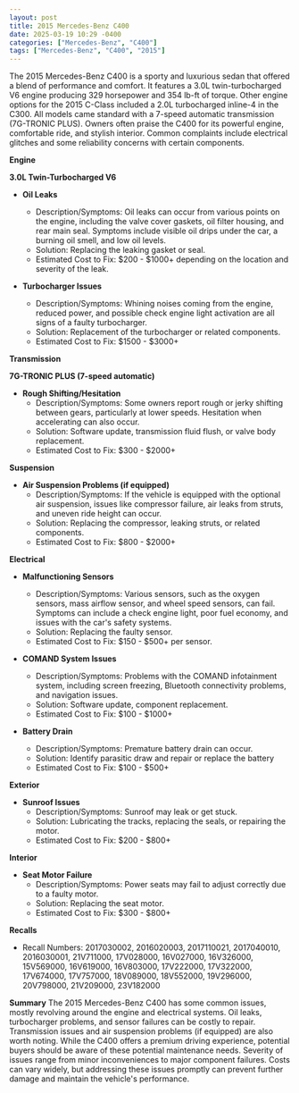 ```yaml
---
layout: post
title: 2015 Mercedes-Benz C400
date: 2025-03-19 10:29 -0400
categories: ["Mercedes-Benz", "C400"]
tags: ["Mercedes-Benz", "C400", "2015"]
---
```

The 2015 Mercedes-Benz C400 is a sporty and luxurious sedan that offered a blend of performance and comfort. It features a 3.0L twin-turbocharged V6 engine producing 329 horsepower and 354 lb-ft of torque. Other engine options for the 2015 C-Class included a 2.0L turbocharged inline-4 in the C300. All models came standard with a 7-speed automatic transmission (7G-TRONIC PLUS). Owners often praise the C400 for its powerful engine, comfortable ride, and stylish interior. Common complaints include electrical glitches and some reliability concerns with certain components.

**Engine**

**3.0L Twin-Turbocharged V6**

*   **Oil Leaks**
    *   Description/Symptoms: Oil leaks can occur from various points on the engine, including the valve cover gaskets, oil filter housing, and rear main seal. Symptoms include visible oil drips under the car, a burning oil smell, and low oil levels.
    *   Solution: Replacing the leaking gasket or seal.
    *   Estimated Cost to Fix: $200 - $1000+ depending on the location and severity of the leak.

*   **Turbocharger Issues**
    *   Description/Symptoms: Whining noises coming from the engine, reduced power, and possible check engine light activation are all signs of a faulty turbocharger.
    *   Solution: Replacement of the turbocharger or related components.
    *   Estimated Cost to Fix: $1500 - $3000+

**Transmission**

**7G-TRONIC PLUS (7-speed automatic)**

*   **Rough Shifting/Hesitation**
    *   Description/Symptoms: Some owners report rough or jerky shifting between gears, particularly at lower speeds. Hesitation when accelerating can also occur.
    *   Solution: Software update, transmission fluid flush, or valve body replacement.
    *   Estimated Cost to Fix: $300 - $2000+

**Suspension**

*   **Air Suspension Problems (if equipped)**
    *   Description/Symptoms: If the vehicle is equipped with the optional air suspension, issues like compressor failure, air leaks from struts, and uneven ride height can occur.
    *   Solution: Replacing the compressor, leaking struts, or related components.
    *   Estimated Cost to Fix: $800 - $2000+

**Electrical**

*   **Malfunctioning Sensors**
    *   Description/Symptoms: Various sensors, such as the oxygen sensors, mass airflow sensor, and wheel speed sensors, can fail. Symptoms can include a check engine light, poor fuel economy, and issues with the car's safety systems.
    *   Solution: Replacing the faulty sensor.
    *   Estimated Cost to Fix: $150 - $500+ per sensor.

*   **COMAND System Issues**
    *   Description/Symptoms: Problems with the COMAND infotainment system, including screen freezing, Bluetooth connectivity problems, and navigation issues.
    *   Solution: Software update, component replacement.
    *   Estimated Cost to Fix: $100 - $1000+

*   **Battery Drain**
    *   Description/Symptoms: Premature battery drain can occur.
    *   Solution: Identify parasitic draw and repair or replace the battery
    *   Estimated Cost to Fix: $100 - $500+

**Exterior**

*   **Sunroof Issues**
    *   Description/Symptoms: Sunroof may leak or get stuck.
    *   Solution: Lubricating the tracks, replacing the seals, or repairing the motor.
    *   Estimated Cost to Fix: $200 - $800+

**Interior**

*   **Seat Motor Failure**
    *   Description/Symptoms: Power seats may fail to adjust correctly due to a faulty motor.
    *   Solution: Replacing the seat motor.
    *   Estimated Cost to Fix: $300 - $800+

**Recalls**

*   Recall Numbers: 2017030002, 2016020003, 2017110021, 2017040010, 2016030001, 21V711000, 17V028000, 16V027000, 16V326000, 15V569000, 16V619000, 16V803000, 17V222000, 17V322000, 17V674000, 17V757000, 18V089000, 18V552000, 19V296000, 20V798000, 21V209000, 23V182000

**Summary**
The 2015 Mercedes-Benz C400 has some common issues, mostly revolving around the engine and electrical systems. Oil leaks, turbocharger problems, and sensor failures can be costly to repair. Transmission issues and air suspension problems (if equipped) are also worth noting. While the C400 offers a premium driving experience, potential buyers should be aware of these potential maintenance needs. Severity of issues range from minor inconveniences to major component failures. Costs can vary widely, but addressing these issues promptly can prevent further damage and maintain the vehicle's performance.

